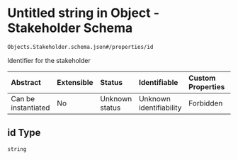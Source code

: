 # Untitled string in Object - Stakeholder Schema

```txt
Objects.Stakeholder.schema.json#/properties/id
```

Identifier for the stakeholder

| Abstract            | Extensible | Status         | Identifiable            | Custom Properties | Additional Properties | Access Restrictions | Defined In                                                                                    |
| :------------------ | :--------- | :------------- | :---------------------- | :---------------- | :-------------------- | :------------------ | :-------------------------------------------------------------------------------------------- |
| Can be instantiated | No         | Unknown status | Unknown identifiability | Forbidden         | Allowed               | none                | [Stakeholder.schema.json\*](../schema/objects/Stakeholder.schema.json "open original schema") |

## id Type

`string`
